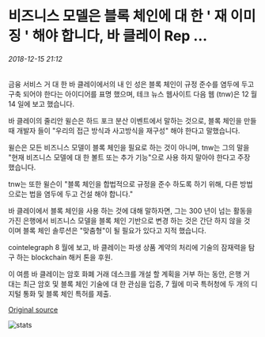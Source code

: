# 비즈니스 모델은 블록 체인에 대 한 ' 재 이미징 ' 해야 합니다, 바 클레이 Rep ...

###### 2018-12-15 21:12

금융 서비스 거 대 한 바 클레이에서의 내 인 성은 블록 체인이 규정 준수를 염두에 두고 구축 되어야 한다는 아이디어를 표명 했으며, 테크 뉴스 웹사이트 다음 웹 (tnw)은 12 월 14 일에 보고 했습니다.

바 클레이의 줄리안 윌슨은 하드 포크 분산 이벤트에서 말하는 것으로, 블록 체인을 만들 때 개발자 들이 "우리의 접근 방식과 사고방식을 재구성" 해야 한다고 말했습니다.

윌슨은 모든 비즈니스 모델이 블록 체인을 필요로 하는 것이 아니며, tnw는 그의 말을 "현재 비즈니스 모델에 대 한 볼트 또는 추가 기능"으로 사용 하지 말아야 한다고 주장 했습니다.

tnw는 또한 윌슨이 "블록 체인을 합법적으로 규정을 준수 하도록 하기 위해, 다른 방법으로는 법을 염두에 두고 건설 해야 합니다."

바 클레이에서 블록 체인을 사용 하는 것에 대해 말하자면, 그는 300 년이 넘는 활동을 가진 은행에서 비즈니스 모델을 블록 체인 기반으로 변경 하는 것은 간단 하지 않을 것 이며 블록 체인 솔루션은 "맞춤형"이 될 필요가 있다고 지적 했습니다.

cointelegraph 8 월에 보고, 바 클레이는 파생 상품 계약의 처리에 기술의 잠재력을 탐구 하는 blockchain 해커 톤을 후원.

이 여름 바 클레이는 암호 화폐 거래 데스크를 개설 할 계획을 거부 하는 동안, 은행 거 대는 최근 암호 및 블록 체인 기술에 대 한 관심을 입증, 7 월에 미국 특허청에 두 개의 디지털 통화 및 블록 체인 특허를 제출.

[Original source](https://cointelegraph.com/news/business-models-should-be-re-imaged-for-blockchain-says-barclays-rep)

![stats](https://c.statcounter.com/11760860/0/a89fa40b/1/ "stats")